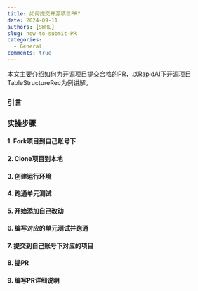 ```yaml
---
title: 如何提交开源项目PR?
date: 2024-09-11
authors: [SWHL]
slug: how-to-submit-PR
categories:
  - General
comments: true
---
```


本文主要介绍如何为开源项目提交合格的PR，以RapidAI下开源项目TableStructureRec为例讲解。

<!-- more -->

### 引言

### 实操步骤

#### 1. Fork项目到自己账号下

#### 2. Clone项目到本地

#### 3. 创建运行环境

#### 4. 跑通单元测试

#### 5. 开始添加自己改动

#### 6. 编写对应的单元测试并跑通

#### 7. 提交到自己账号下对应的项目

#### 8. 提PR

#### 9. 编写PR详细说明
